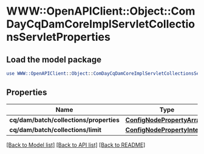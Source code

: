 # WWW::OpenAPIClient::Object::ComDayCqDamCoreImplServletCollectionsServletProperties

## Load the model package
```perl
use WWW::OpenAPIClient::Object::ComDayCqDamCoreImplServletCollectionsServletProperties;
```

## Properties
Name | Type | Description | Notes
------------ | ------------- | ------------- | -------------
**cq/dam/batch/collections/properties** | [**ConfigNodePropertyArray**](ConfigNodePropertyArray.md) |  | [optional] 
**cq/dam/batch/collections/limit** | [**ConfigNodePropertyInteger**](ConfigNodePropertyInteger.md) |  | [optional] 

[[Back to Model list]](../README.md#documentation-for-models) [[Back to API list]](../README.md#documentation-for-api-endpoints) [[Back to README]](../README.md)


